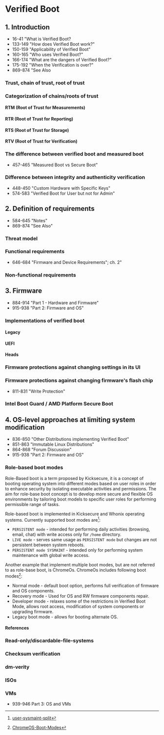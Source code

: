 # Verified Boot

## 1. Introduction
- 16-41 "What is Verified Boot?
- 133-149 "How does Verified Boot work?"
- 150-159 "Applicability of Verified Boot"
- 160-165 "Who uses Verified Boot?"
- 166-174 "What are the dangers of Verified Boot?"
- 175-192 "When the Verification is over?"
- 869-874 "See Also

### Trust, chain of trust, root of trust

### Categorization of chains/roots of trust

#### RTM (Root of Trust for Measurements)

#### RTR (Root of Trust for Reporting)

#### RTS (Root of Trust for Storage)

#### RTV (Root of Trust for Verification)

### The difference between verified boot and measured boot
- 457-465    "Measured Boot vs Secure Boot"

### Difference between integrity and authenticity verification
- 448-450 "Custom Hardware with Specific Keys"
- 574-583 "Verified Boot for User but not for Admin"

## 2. Definition of requirements
- 584-645    "Notes"
- 869-874    "See Also"

### Threat model

### Functional requirements
- 646-684    "Firmware and Device Requirements"; ch. 2"

### Non-functional requirements

## 3. Firmware 
- 884-914    "Part 1 - Hardware and Firmware"
- 915-938    "Part 2: Firmware and OS"

### Implementations of verified boot

#### Legacy 

#### UEFI 

#### Heads

### Firmware protections against changing settings in its UI

### Firmware protections against changing firmware's flash chip
- 811-831    "Write Protection"

### Intel Boot Guard / AMD Platform Secure Boot

## 4. OS-level approaches at limiting system modification
- 836-850    "Other Distributions implementing Verified Boot"
- 851-863    "Immutable Linux Distributions"
- 864-868    "Forum Discussion"
- 915-938    "Part 2: Firmware and OS"

### Role-based boot modes

Role-Based boot is a term proposed by Kicksecure, it is a concept of booting
operating system into different modes based on user roles in order to enhance
security by isolating executable activities and permissions. The aim for
role-base boot concept is to develop more secure and flexible OS environments
by tailoring boot models to specific user roles for performing permissible
range of tasks.

Role-based boot is implemented in Kicksecure and Whonix operating systems.
Currently supported boot modes are[^1]:
* `PERSISTENT mode` - intended for performing daily activities (browsing,
email, chat) with write access only for `/home` directory.
* `LIVE mode` - serves same usage as `PERSISTENT mode` but changes are not
persistent between system reboots.
* `PERSISTENT mode SYSMAINT` - intended only for performing system maintenance
with global write access.

Another example that implement multiple boot modes, but are not referred to as
role-base boot, is ChromeOs. ChromeOs includes following boot modes[^2]:
* Normal mode - default boot option, performs full verification of firmware and
OS components.
* Recovery mode - Used for OS and RW firmware components repair.
* Developer mode - relaxes some of the restrictions in Verified Boot Mode,
allows root access, modification of system components or upgrading firmware.
* Legacy boot mode - allows for booting alternate OS.

#### References
[^1]: [user-sysmaint-split](https://www.kicksecure.com/w/index.php?title=Dev/user-sysmaint-split)
[^2]: [ChromeOS-Boot-Modes](https://docs.mrchromebox.tech/docs/boot-modes/)

### Read-only/discardable-file-systems

### Checksum verification

### dm-verity

### ISOs

### VMs
- 939-946    Part 3: OS and VMs
